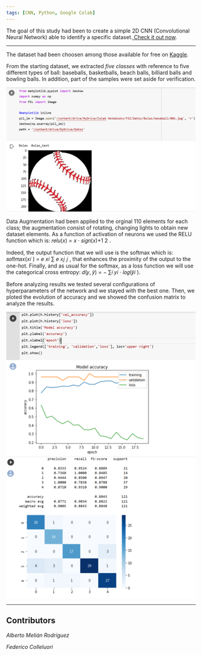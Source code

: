 ```yaml
---
tags: [CNN, Python, Google Colab]
---
```


The goal of this study had been to create a simple 2D CNN (Convolutional Neural Network) able to identify a specific dataset.<a href="https://colab.research.google.com/drive/1z3lFQiIUOwwh-Ly63diSyLRU8na3MfQB?usp=sharing"> Check it out now</a>.

<hr>
<p>The dataset had been choosen among those available for free on <a href="https://www.kaggle.com/">Kaggle</a>.</p>

<p>From the starting dataset, we extracted <em>five classes</em> with reference to five different types of ball: baseballs, basketballs, beach balls, billiard balls and bowling balls. In addition, part of the samples were set aside for verification.</p>

<img alt="Ball example" src="/assets/img/clasificador_bolas0.png" />
  
<p>  Data Augmentation had been applied to the orginal 110 elements for each class; the augmentation consist of rotating, changing lights to obtain new dataset elements. As a function of activation of neurons we used the RELU function which is: 
𝑟𝑒𝑙𝑢(𝑥) = 𝑥 · 𝑠𝑖𝑔𝑛(𝑥)+1 2 .</p>

<p> Indeed, the output function that we will use is the softmax which is: 𝑠𝑜𝑓𝑡𝑚𝑎𝑥(𝑥𝑖 ) = 𝑒 𝑥𝑖 ∑ 𝑒 𝑥𝑗 𝑗 , that enhances the proximity of the output to the one-hot. Finally, and as usual for the softmax, as a loss function we will use the categorical cross entropy: 𝑑(𝑦, 𝑦̂) = − ∑𝑖 𝑦𝑖 · 𝑙𝑜𝑔(𝑦̂𝑖 ).</p>

 <p> Before analyzing results we tested several configurations of hyperparameters of the network and we stayed with the best one. Then, we ploted the evolution of accuracy and we showed the confusion matrix to analyze the results.</p>
 
 <img alt="Result0" src="/assets/img/clasificador_bolas1.png" />
 <img alt="Result1" src="/assets/img/clasificador_bolas2.png" />
 
<hr>

## Contributors

 <p><em>Alberto Melián Rodríguez</em></p>
 <p><em>Federico Colleluori</em></p>
